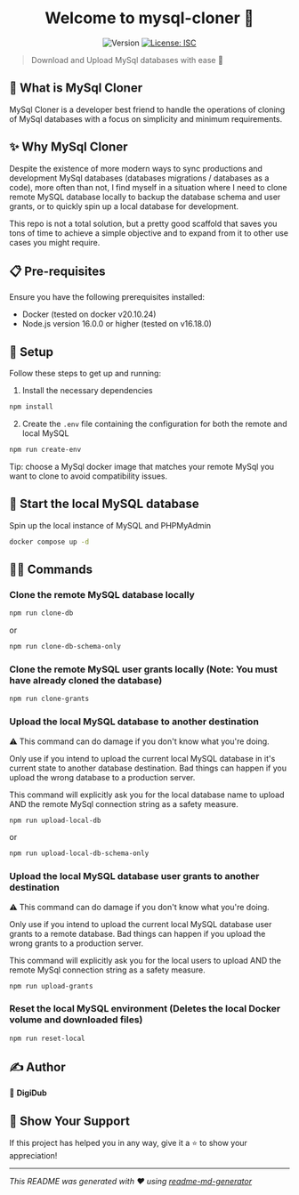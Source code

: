 <h1 align="center">Welcome to mysql-cloner 👋</h1>
<p align="center">
  <img alt="Version" src="https://img.shields.io/badge/version-1.0.0-blue.svg?cacheSeconds=2592000" />
  <a href="#" target="_blank">
    <img alt="License: ISC" src="https://img.shields.io/badge/License-ISC-yellow.svg" />
  </a>
</p>

> Download and Upload MySql databases with ease 🚀

## 🌟 What is MySql Cloner
MySql Cloner is a developer best friend to handle the operations of cloning of MySql databases with a focus on simplicity and minimum requirements. 

## ✨ Why MySql Cloner
Despite the existence of more modern ways to sync productions and development MySql databases (databases migrations / databases as a code), more often than not, I find myself in a situation where I need to clone remote MySQL database locally to backup the database schema and user grants, or to quickly spin up a local database for development.

This repo is not a total solution, but a pretty good scaffold that saves you tons of time to achieve a simple objective and to expand from it to other use cases you might require.

## 📋 Pre-requisites
Ensure you have the following prerequisites installed:

- Docker (tested on docker v20.10.24)
- Node.js version 16.0.0 or higher (tested on v16.18.0)

## 🛞 Setup
Follow these steps to get up and running:

1. Install the necessary dependencies
```sh
npm install
```

2. Create the `.env` file containing the configuration for both the remote and local MySQL
```sh
npm run create-env
```
Tip: choose a MySql docker image that matches your remote MySql you want to clone to avoid compatibility issues.

## 🚕 Start the local MySQL database
Spin up the local instance of MySQL and PHPMyAdmin
```sh
docker compose up -d
```

## 🥷🏻 Commands
### Clone the remote MySQL database locally
```sh
npm run clone-db
```
or
```sh
npm run clone-db-schema-only
```

### Clone the remote MySQL user grants locally (Note: You must have already cloned the database)
```sh
npm run clone-grants
```

### Upload the local MySQL database to another destination
⚠️ This command can do damage if you don't know what you're doing.

Only use if you intend to upload the current local MySQL database in it's current state to another database destination.  Bad things can happen if you upload the wrong database to a production server.

This command will explicitly ask you for the local database name to upload AND the remote MySql connection string as a safety measure.

```sh
npm run upload-local-db
```
or
```sh
npm run upload-local-db-schema-only
```

### Upload the local MySQL database user grants to another destination
⚠️ This command can do damage if you don't know what you're doing.

Only use if you intend to upload the current local MySQL database user grants to a remote database.  Bad things can happen if you upload the wrong grants to a production server.

This command will explicitly ask you for the local users to upload AND the remote MySql connection string as a safety measure.

```sh
npm run upload-grants
```

### Reset the local MySQL environment (Deletes the local Docker volume and downloaded files)
```sh
npm run reset-local
```

## ✍️ Author
👤 **DigiDub**

## 🌟 Show Your Support
If this project has helped you in any way, give it a ⭐️ to show your appreciation!

***
_This README was generated with ❤️ using [readme-md-generator](https://github.com/kefranabg/readme-md-generator)_